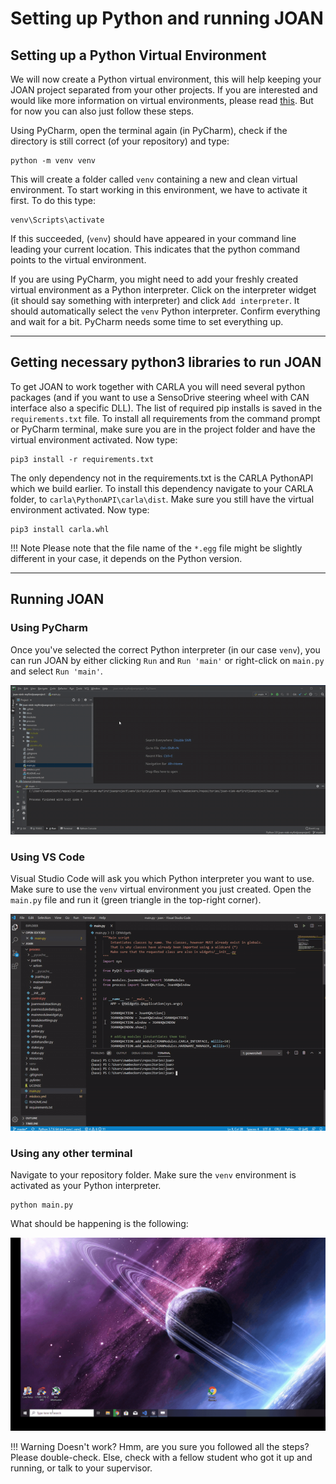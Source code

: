# Setting up Python and running JOAN

## Setting up a Python Virtual Environment
We will now create a Python virtual environment, this will help keeping your JOAN project separated from your other projects. If you are interested and would like more information on virtual environments, please read [this](https://docs.python.org/3/tutorial/venv.html). But for now you can also just follow these steps.

Using PyCharm, open the terminal again (in PyCharm), check if the directory is still correct (of your repository) and type:

    python -m venv venv

This will create a folder called `venv` containing a new and clean virtual environment. To start working in this environment, we have to activate it first. To do this type:

    venv\Scripts\activate

If this succeeded, (`venv`) should have appeared in your command line leading your current location. This indicates that the python command points to the virtual environment. 

If you are using PyCharm, you might need to add your freshly created virtual environment as a Python interpreter. Click on the interpreter widget (it should say something with interpreter) and click `Add interpreter`. It should automatically select the `venv` Python interpreter. Confirm everything and wait for a bit. PyCharm needs some time to set everything up.

---
## Getting necessary python3 libraries to run JOAN
To get JOAN to work together with CARLA you will need several python packages (and if you want to use a SensoDrive steering wheel with CAN interface also a specific DLL). The list of required pip installs is saved in the `requirements.txt` file.
To install all requirements from the command prompt or PyCharm terminal, make sure you are in the project folder and have the virtual environment activated. Now type: 

    pip3 install -r requirements.txt 

The only dependency not in the requirements.txt is the CARLA PythonAPI which we build earlier. To install this dependency navigate to your CARLA folder, to `carla\PythonAPI\carla\dist`. Make sure you still have the virtual environment activated. Now type:

    pip3 install carla.whl
    
!!! Note
    Please note that the file name of the `*.egg` file might be slightly different in your case, it depends on the Python version.

---
## Running JOAN

### Using PyCharm
Once you've selected the correct Python interpreter (in our case `venv`), you can run JOAN by either clicking `Run` and `Run 'main'` or right-click on `main.py` and select `Run 'main'`.

![pycharm-run-main](gifs/pycharm-run-main.gif)

### Using VS Code
Visual Studio Code will ask you which Python interpreter you want to use. Make sure to use the `venv` virtual environment you just created. Open the `main.py` file and run it (green triangle in the top-right corner).

![vscode-run-main](gifs/vscode-run-joan.gif)

### Using any other terminal
Navigate to your repository folder. Make sure the `venv` environment is activated as your Python interpreter.

    python main.py

What should be happening is the following:

![alt text](gifs/JOAN.gif "Starting JOAN")

!!! Warning
    Doesn't work? Hmm, are you sure you followed all the steps? Please double-check. Else, check with a fellow student who got it up and running, or talk to your supervisor.